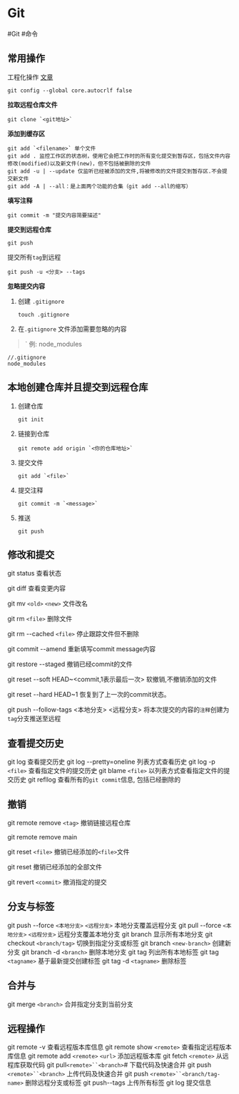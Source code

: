 
# Git

#Git #命令

## 常用操作
工程化操作
[文章](https://www.cnblogs.com/sexintercourse/p/15491447.html)
```shell
git config --global core.autocrlf false
```

**拉取远程仓库文件**

```git
git clone `<git地址>`
```

**添加到缓存区**

```git
git add `<filename>` 单个文件
git add . 监控工作区的状态树，使用它会把工作时的所有变化提交到暂存区，包括文件内容修改(modified)以及新文件(new)，但不包括被删除的文件
git add -u | --update 仅监听已经被添加的文件,将被修改的文件提交到暂存区.不会提交新文件
git add -A | --all：是上面两个功能的合集（git add --all的缩写）
```

**填写注释**

```git
git commit -m "提交内容简要描述"
```

**提交到远程仓库**

```git
git push
```

提交所有`tag`到远程
```shell
git push -u <分支> --tags
```

**忽略提交内容**

1. 创建 `.gitignore`

   ```shell
   touch .gitignore
   ```

2. 在`.gitignore` 文件添加需要忽略的内容

>` 例: node_modules
```
//.gitignore 
node_modules
```

## 本地创建仓库并且提交到远程仓库

1. 创建仓库

   ```git
   git init
   ```

2. 链接到仓库

   ```git
   git remote add origin `<你的仓库地址>`
   ```

3. 提交文件
   ```git
   git add `<file>`
   ```

4. 提交注释
   ```git
   git commit -m `<message>`
   ```

5. 推送
   ```git
   git push
   ```

## 修改和提交

git status 查看状态

git diff   查看变更内容

git mv `<old>` `<new>` 文件改名

git rm `<file>`      删除文件

git rm --cached `<file>`  停止跟踪文件但不删除

git commit --amend 重新填写commit message内容

git restore --staged 撤销已经commit的文件

git  reset --soft  HEAD~<commit,1表示最后一次> 软撤销,不撤销添加的文件

git reset --hard HEAD~1 恢复到了上一次的commit状态。

git push --follow-tags <本地分支> <远程分支>  将本次提交的内容的`注释`创建为`tag`分支推送至远程

## 查看提交历史
git log             查看提交历史
git log --pretty=oneline  列表方式查看历史
git log -p `<file>`   查看指定文件的提交历史
git blame `<file>`    以列表方式查看指定文件的提交历史
git refllog 查看所有的`git commit`信息, 包括已经删除的

## 撤销

git remote remove `<tag>`        撤销链接远程仓库

git remote remove main

git reset `<file>` 撤销已经添加的`<file>`文件

git reset 撤销已经添加的全部文件

git revert `<commit>`   撤消指定的提交

## 分支与标签

git push --force `<本地分支>` `<远程分支>` 本地分支覆盖远程分支
git pull --force `<本地分支>` `<远程分支>` 远程分支覆盖本地分支
git branch                        显示所有本地分支
git checkout `<branch/tag>`          切换到指定分支或标签
git branch `<new-branch>`            创建新分支
git branch -d `<branch>`            删除本地分支
git tag                          列出所有本地标签
git tag `<tagname>`                 基于最新提交创建标签
git tag -d `<tagname>`              删除标签

## 合并与

git merge `<branch>`     合并指定分支到当前分支

## 远程操作

git remote -v        查看远程版本库信息
git remote show `<remote>`   查看指定远程版本库信息
git remote add `<remote>` `<url>`  添加远程版本库
git fetch `<remote>`      从远程库获取代码
git pull`<remote>``<branch>`#    下载代码及快速合并
git push `<remote>``<branch>`    上传代码及快速合并
git push `<remote>``<branch/tag-name>` 删除远程分支或标签
git push--tags       上传所有标签
git log                            提交信息
